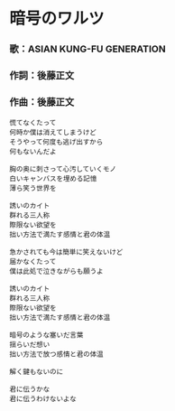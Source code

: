 暗号のワルツ
===========

### 歌：ASIAN KUNG-FU GENERATION

### 作詞：後藤正文

### 作曲：後藤正文

```
慌てなくたって
何時か僕は消えてしまうけど
そうやって何度も逃げ出すから
何もないんだよ

胸の奥に刺さって心汚していくモノ
白いキャンバスを埋める記憶
薄ら笑う世界を

誘いのカイト
群れる三人称
際限ない欲望を
拙い方法で満たす感情と君の体温

急かされても今は簡単に笑えないけど
届かなくたって
僕は此処で泣きながらも願うよ

誘いのカイト
群れる三人称
際限ない欲望を
拙い方法で満たす感情と君の体温

暗号のような塞いだ言葉
揺らいだ想い
拙い方法で放つ感情と君の体温

解く鍵もないのに

君に伝うかな
君に伝うわけないよな
```
